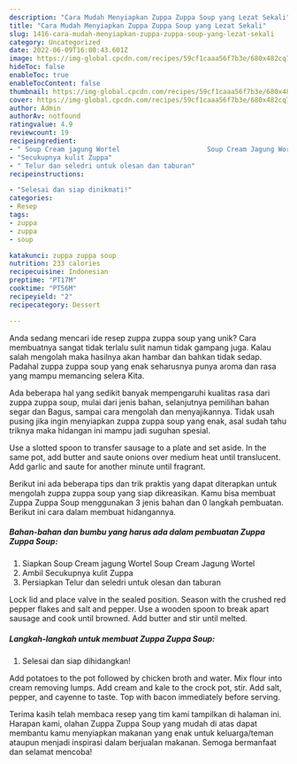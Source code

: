 ```yaml
---
description: "Cara Mudah Menyiapkan Zuppa Zuppa Soup yang Lezat Sekali"
title: "Cara Mudah Menyiapkan Zuppa Zuppa Soup yang Lezat Sekali"
slug: 1416-cara-mudah-menyiapkan-zuppa-zuppa-soup-yang-lezat-sekali
category: Uncategorized
date: 2022-06-09T16:00:43.601Z
image: https://img-global.cpcdn.com/recipes/59cf1caaa56f7b3e/680x482cq70/zuppa-zuppa-soup-foto-resep-utama.jpg
hideToc: false
enableToc: true
enableTocContent: false
thumbnail: https://img-global.cpcdn.com/recipes/59cf1caaa56f7b3e/680x482cq70/zuppa-zuppa-soup-foto-resep-utama.jpg
cover: https://img-global.cpcdn.com/recipes/59cf1caaa56f7b3e/680x482cq70/zuppa-zuppa-soup-foto-resep-utama.jpg
author: Admin
authorAv: notfound
ratingvalue: 4.9
reviewcount: 19
recipeingredient:
- " Soup Cream jagung Wortel                      Soup Cream Jagung Wortel"
- "Secukupnya kulit Zuppa"
- " Telur dan seledri untuk olesan dan taburan"
recipeinstructions:

- "Selesai dan siap dinikmati!"
categories:
- Resep
tags:
- zuppa
- zuppa
- soup

katakunci: zuppa zuppa soup 
nutrition: 233 calories
recipecuisine: Indonesian
preptime: "PT17M"
cooktime: "PT56M"
recipeyield: "2"
recipecategory: Dessert

---
```





Anda sedang mencari ide resep zuppa zuppa soup yang unik? Cara membuatnya sangat tidak terlalu sulit namun tidak gampang juga. Kalau salah mengolah maka hasilnya akan hambar dan bahkan tidak sedap. Padahal zuppa zuppa soup yang enak seharusnya punya aroma dan rasa yang mampu memancing selera Kita.





Ada beberapa hal yang sedikit banyak mempengaruhi kualitas rasa dari zuppa zuppa soup, mulai dari jenis bahan, selanjutnya pemilihan bahan segar dan Bagus, sampai cara mengolah dan menyajikannya. Tidak usah pusing jika ingin menyiapkan zuppa zuppa soup yang enak,      asal sudah tahu triknya maka hidangan ini mampu jadi suguhan spesial.














Use a slotted spoon to transfer sausage to a plate and set aside. In the same pot, add butter and saute onions over medium heat until translucent. Add garlic and saute for another minute until fragrant.






Berikut ini ada beberapa tips dan trik praktis yang dapat diterapkan untuk mengolah zuppa zuppa soup yang siap dikreasikan. Kamu bisa membuat Zuppa Zuppa Soup menggunakan 3 jenis bahan dan 0 langkah pembuatan. Berikut ini cara dalam membuat hidangannya.

<!--inarticleads1-->

##### Bahan-bahan dan bumbu yang harus ada dalam pembuatan Zuppa Zuppa Soup:

1. Siapkan  Soup Cream jagung Wortel                      Soup Cream Jagung Wortel
1. Ambil Secukupnya kulit Zuppa
1. Persiapkan  Telur dan seledri untuk olesan dan taburan


Lock lid and place valve in the sealed position. Season with the crushed red pepper flakes and salt and pepper. Use a wooden spoon to break apart sausage and cook until browned. Add butter and stir until melted. 

<!--inarticleads2-->

##### Langkah-langkah untuk membuat Zuppa Zuppa Soup:


1. Selesai dan siap dihidangkan!

Add potatoes to the pot followed by chicken broth and water. Mix flour into cream removing lumps. Add cream and kale to the crock pot, stir. Add salt, pepper, and cayenne to taste. Top with bacon immediately before serving. 

Terima kasih telah membaca resep yang tim kami tampilkan di halaman ini. Harapan kami, olahan Zuppa Zuppa Soup yang mudah di atas dapat membantu kamu menyiapkan makanan yang enak untuk keluarga/teman ataupun menjadi inspirasi dalam berjualan makanan. Semoga bermanfaat dan selamat mencoba!
